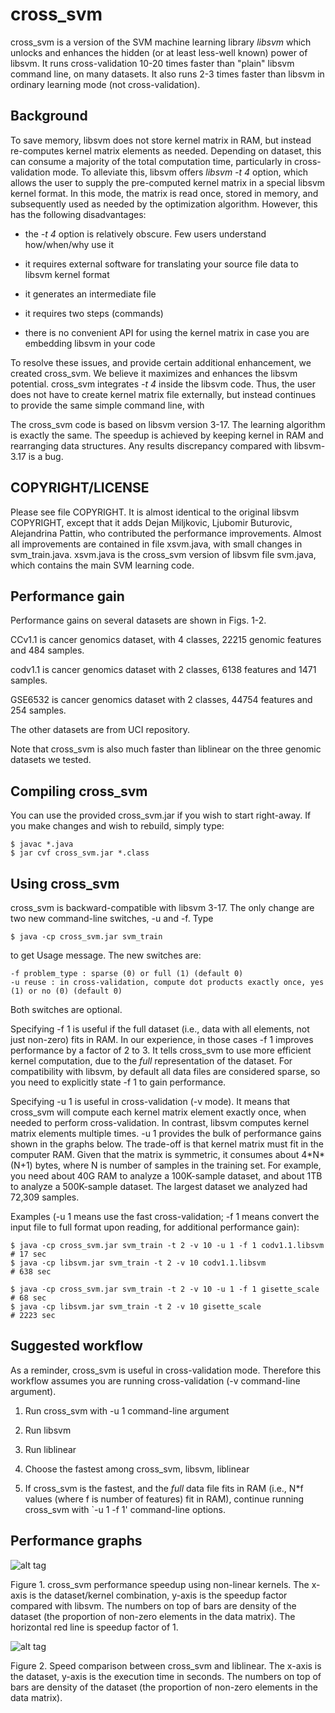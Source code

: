 cross_svm
=========

cross_svm is a version of the SVM machine learning library _libsvm_
which unlocks and enhances the hidden (or at least less-well known)
power of libsvm. It runs cross-validation 10-20 times faster than
"plain" libsvm command line, on many datasets. It also runs 2-3 times
faster than libsvm in ordinary learning mode (not cross-validation).


Background
----------

To save memory, libsvm does not store kernel matrix in RAM, but
instead re-computes kernel matrix elements as needed. Depending on
dataset, this can consume a majority of the total computation time,
particularly in cross-validation mode. To alleviate this, libsvm
offers _libsvm -t 4_ option, which allows the user to supply the
pre-computed kernel matrix in a special libsvm kernel format. In this
mode, the matrix is read once, stored in memory, and subsequently used
as needed by the optimization algorithm. However, this has the
following disadvantages:

- the _-t 4_ option is relatively obscure. Few users understand
  how/when/why use it

- it requires external software for translating your source file data
  to libsvm kernel format

- it generates an intermediate file

- it requires two steps (commands)

- there is no convenient API for using the kernel matrix in case you
  are embedding libsvm in your code

To resolve these issues, and provide certain additional enhancement,
we created cross_svm. We believe it maximizes and enhances the libsvm
potential. cross_svm integrates _-t 4_ inside the libsvm code. Thus,
the user does not have to create kernel matrix file externally, but
instead continues to provide the same simple command line, with

The cross_svm code is based on libsvm version 3-17. The learning
algorithm is exactly the same. The speedup is achieved by keeping
kernel in RAM and rearranging data structures. Any results discrepancy
compared with libsvm-3.17 is a bug.


COPYRIGHT/LICENSE
-----------------

Please see file COPYRIGHT. It is almost identical to the original
libsvm COPYRIGHT, except that it adds Dejan Miljkovic, Ljubomir
Buturovic, Alejandrina Pattin, who contributed the performance
improvements. Almost all improvements are contained in file xsvm.java,
with small changes in svm_train.java. xsvm.java is the cross_svm version
of libsvm file svm.java, which contains the main SVM learning code.


Performance gain
----------------

Performance gains on several datasets are shown in Figs. 1-2.

CCv1.1 is cancer genomics dataset, with 4 classes, 22215 genomic
features and 484 samples.

codv1.1 is cancer genomics dataset with 2 classes, 6138 features and
1471 samples.

GSE6532 is cancer genomics dataset with 2 classes, 44754 features and
254 samples.

The other datasets are from UCI repository.

Note that cross_svm is also much faster than liblinear on the three genomic
datasets we tested. 


Compiling cross_svm
-------------------

You can use the provided cross_svm.jar if you wish to start
right-away. If you make changes and wish to rebuild, simply type:
```
$ javac *.java
$ jar cvf cross_svm.jar *.class
```

Using cross_svm
---------------

cross_svm is backward-compatible with libsvm 3-17. The only change are
two new command-line switches, -u and -f. Type
```
$ java -cp cross_svm.jar svm_train
```
to get Usage message. The new switches are:
```
-f problem_type : sparse (0) or full (1) (default 0)
-u reuse : in cross-validation, compute dot products exactly once, yes (1) or no (0) (default 0)
```
Both switches are optional.

Specifying -f 1 is useful if the full dataset (i.e., data with all
elements, not just non-zero) fits in RAM.  In our experience, in those
cases -f 1 improves performance by a factor of 2 to 3. It tells
cross_svm to use more efficient kernel computation, due to the _full_
representation of the dataset.  For compatibility with libsvm, by
default all data files are considered sparse, so you need to
explicitly state -f 1 to gain performance.

Specifying -u 1 is useful in cross-validation (-v mode). It means that
cross_svm will compute each kernel matrix element exactly once, when
needed to perform cross-validation. In contrast, libsvm computes
kernel matrix elements multiple times. -u 1 provides the bulk of
performance gains shown in the graphs below. The trade-off is that
kernel matrix must fit in the computer RAM. Given that the matrix is
symmetric, it consumes about 4\*N\*(N+1) bytes, where N is number of
samples in the training set. For example, you need about 40G RAM to
analyze a 100K-sample dataset, and about 1TB to analyze a 500K-sample
dataset. The largest dataset we analyzed had 72,309 samples.

Examples (-u 1 means use the fast cross-validation; -f 1 means convert
the input file to full format upon reading, for additional performance
gain):
```
$ java -cp cross_svm.jar svm_train -t 2 -v 10 -u 1 -f 1 codv1.1.libsvm     # 17 sec
$ java -cp libsvm.jar svm_train -t 2 -v 10 codv1.1.libsvm                # 638 sec

$ java -cp cross_svm.jar svm_train -t 2 -v 10 -u 1 -f 1 gisette_scale      # 68 sec
$ java -cp libsvm.jar svm_train -t 2 -v 10 gisette_scale                 # 2223 sec
```
Suggested workflow
------------------

As a reminder, cross_svm is useful in cross-validation mode. Therefore
this workflow assumes you are running cross-validation (-v
command-line argument).

1. Run cross_svm with -u 1 command-line argument

2. Run libsvm 

3. Run liblinear

4. Choose the fastest among cross_svm, libsvm, liblinear

5. If cross_svm is the fastest, and the _full_ data file fits in RAM
(i.e., N*f values (where f is number of features) fit in RAM),
continue running cross_svm with `-u 1 -f 1' command-line options.


Performance graphs
------------------

![alt tag](https://github.com/clinicalpersona/cross_svm/raw/master/cross_svm_performance.png)

Figure 1. cross_svm performance speedup using non-linear kernels. The
x-axis is the dataset/kernel combination, y-axis is the speedup factor
compared with libsvm. The numbers on top of bars are density of the
dataset (the proportion of non-zero elements in the data matrix). The
horizontal red line is speedup factor of 1.

![alt tag](https://github.com/clinicalpersona/cross_svm/raw/master/cross_svm_liblinear.png)

Figure 2. Speed comparison between cross_svm and liblinear. The x-axis
is the dataset, y-axis is the execution time in seconds.  The numbers
on top of bars are density of the dataset (the proportion of non-zero
elements in the data matrix).
